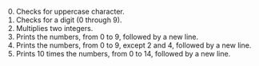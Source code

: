 0. Checks for uppercase character.
1. Checks for a digit (0 through 9).
2. Multiplies two integers.
3. Prints the numbers, from 0 to 9, followed by a new line.
4. Prints the numbers, from 0 to 9, except 2 and 4, followed by a new line.
5. Prints 10 times the numbers, from 0 to 14, followed by a new line.
